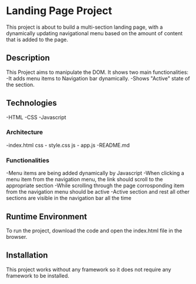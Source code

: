 # Landing Page Project

This project is about to build a multi-section landing page, with a dynamically updating navigational menu based on the amount of content that is added to the page.

## Description

This Project aims to manipulate the DOM. It shows two main functionalities:
-It adds menu items to Navigation bar dynamically.
-Shows "Active" state of the section.

## Technologies
-HTML
-CSS
-Javascript

### Architecture

-index.html
css
    - style.css
js
    - app.js
-README.md
  
### Functionalities

-Menu items are being added dynamically by Javascript
-When clicking a menu item from the navigation menu, the link should scroll to the appropriate section
-While scrolling through the page corrosponding item from the navigation menu should be active
-Active section and rest all other sections are visible in the navigation bar all the time

## Runtime Environment

To run the project, download the code and open the index.html file in the browser.

## Installation

This project works without any framework so it does not require any framework to be installed.
